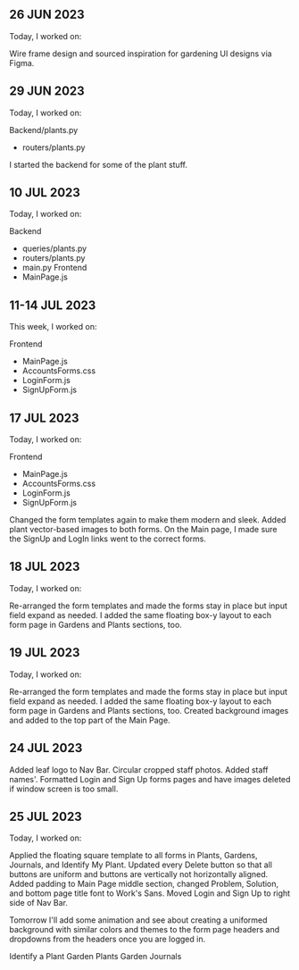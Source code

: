 ## 26 JUN 2023
Today, I worked on:

Wire frame design and sourced inspiration for gardening UI designs via Figma.

## 29 JUN 2023
Today, I worked on:

Backend/plants.py
* routers/plants.py

I started the backend for some of the plant stuff.

## 10 JUL 2023
Today, I worked on:

Backend
* queries/plants.py
* routers/plants.py
* main.py
Frontend
* MainPage.js

## 11-14 JUL 2023
This week, I worked on:

Frontend
* MainPage.js
* AccountsForms.css
* LoginForm.js
* SignUpForm.js

## 17 JUL 2023
Today, I worked on:

Frontend
* MainPage.js
* AccountsForms.css
* LoginForm.js
* SignUpForm.js

Changed the form templates again to make them modern and sleek. Added plant vector-based images to both forms. On the Main page, I made sure the SignUp and LogIn links went to the correct forms.

## 18 JUL 2023
Today, I worked on:

Re-arranged the form templates and made the forms stay in place but input field expand as needed. I added the same floating box-y layout to each form page in Gardens and Plants sections, too.

## 19 JUL 2023
Today, I worked on:

Re-arranged the form templates and made the forms stay in place but input field expand as needed. I added the same floating box-y layout to each form page in Gardens and Plants sections, too. Created background images and added to the top part of the Main Page.

## 24 JUL 2023
Added leaf logo to Nav Bar. Circular cropped staff photos. Added staff names'. Formatted Login and Sign Up forms pages and have images deleted if window screen is too small.

## 25 JUL 2023
Today, I worked on:

Applied the floating square template to all forms in Plants, Gardens, Journals, and Identify My Plant. Updated every Delete button so that all buttons are uniform and buttons are vertically not horizontally aligned. Added padding to Main Page middle section, changed Problem, Solution, and bottom page title font to Work's Sans. Moved Login and Sign Up to right side of Nav Bar.

Tomorrow I'll add some animation and see about creating a uniformed background with similar colors and themes to the form page headers and dropdowns from the headers once you are logged in.

Identify a Plant
Garden
Plants
Garden Journals
